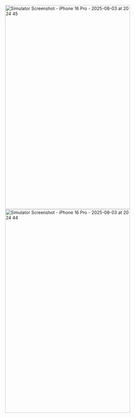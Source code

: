 <img width="402" height="655.5" alt="Simulator Screenshot - iPhone 16 Pro - 2025-08-03 at 20 24 45" src="https://github.com/user-attachments/assets/914f8a09-6497-47eb-bd94-f0de8f7ea0cb" />
<img width="402" height="655.5" alt="Simulator Screenshot - iPhone 16 Pro - 2025-08-03 at 20 24 44" src="https://github.com/user-attachments/assets/d8dedcae-bb3f-4dc8-8dff-23130a9f209d" />

